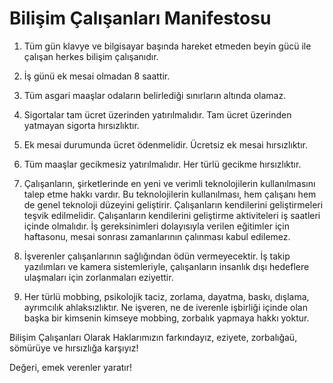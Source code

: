 Bilişim Çalışanları Manifestosu
===============

1. Tüm gün klavye ve bilgisayar başında hareket etmeden beyin gücü ile çalışan herkes bilişim çalışanıdır.

2. İş günü ek mesai olmadan 8 saattir. 

3. Tüm asgari maaşlar odaların belirlediği sınırların altında olamaz. 

4. Sigortalar tam ücret üzerinden yatırılmalıdır. Tam ücret üzerinden yatmayan sigorta hırsızlıktır.

5. Ek mesai durumunda ücret ödenmelidir. Ücretsiz ek mesai hırsızlıktır.

6. Tüm maaşlar gecikmesiz yatırılmalıdır. Her türlü gecikme hırsızlıktır.

7. Çalışanların, şirketlerinde en yeni ve verimli teknolojilerin kullanılmasını talep etme hakkı vardır. Bu teknolojilerin kullanılması, hem çalışanı hem de genel teknoloji düzeyini geliştirir. Çalışanların kendilerini geliştirmeleri teşvik edilmelidir. Çalışanların kendilerini geliştirme aktiviteleri iş saatleri içinde olmalıdır. İş gereksinimleri dolayısıyla verilen eğitimler için haftasonu, mesai sonrası zamanlarının çalınması kabul edilemez.

8. İşverenler çalışanlarının sağlığından ödün vermeyecektir. İş takip yazılımları ve kamera sistemleriyle, çalışanların insanlık dışı hedeflere ulaşmaları için zorlanmaları eziyettir.

9. Her türlü mobbing, psikolojik taciz, zorlama, dayatma, baskı, dışlama, ayrımcılık ahlaksızlıktır. Ne işveren, ne de iverenle işbirliği içinde olan başka bir kimsenin kimseye mobbing, zorbalık yapmaya hakkı yoktur.

Bilişim Çalışanları Olarak Haklarımızın farkındayız, eziyete, zorbalığaü, sömürüye ve hırsızlığa karşıyız!

Değeri, emek verenler yaratır!
